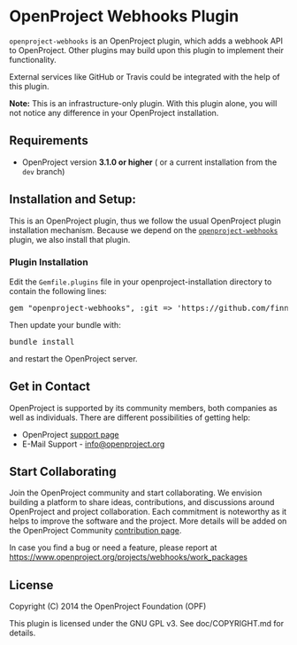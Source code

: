 # OpenProject Webhooks Plugin

`openproject-webhooks` is an OpenProject plugin, which adds a webhook API to OpenProject. Other plugins may build upon this plugin to implement their functionality.

External services like GitHub or Travis could be integrated with the help of this plugin.

**Note:** This is an infrastructure-only plugin. With this plugin alone, you will not notice any difference in your OpenProject installation.

## Requirements

* OpenProject version **3.1.0 or higher** ( or a current installation from the `dev` branch)

## Installation and Setup:

This is an OpenProject plugin, thus we follow the usual OpenProject plugin installation mechanism.
Because we depend on the [`openproject-webhooks`](https://github.com/finnlabs/openproject-webhooks) plugin, we also install that plugin.

### Plugin Installation

Edit the `Gemfile.plugins` file in your openproject-installation directory to contain the following lines:

<pre>
gem "openproject-webhooks", :git => 'https://github.com/finnlabs/openproject-github_integration.git', :branch => 'stable'
</pre>

Then update your bundle with:

<pre>
bundle install
</pre>

and restart the OpenProject server.

## Get in Contact

OpenProject is supported by its community members, both companies as well as individuals. There are different possibilities of getting help:
* OpenProject [support page](https://www.openproject.org/projects/openproject/wiki/Support)
* E-Mail Support - info@openproject.org

## Start Collaborating

Join the OpenProject community and start collaborating. We envision building a platform to share ideas, contributions, and discussions around OpenProject and project collaboration. Each commitment is noteworthy as it helps to improve the software and the project.
More details will be added on the OpenProject Community [contribution page](https://www.openproject.org/projects/openproject/wiki/Contribution).

In case you find a bug or need a feature, please report at https://www.openproject.org/projects/webhooks/work_packages

## License

Copyright (C) 2014 the OpenProject Foundation (OPF)

This plugin is licensed under the GNU GPL v3. See doc/COPYRIGHT.md for details.
